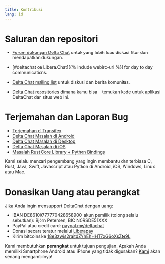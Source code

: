 ```yaml
---
title: Kontribusi
lang: id
---
```


# Saluran dan repositori

- [Forum dukungan Delta Chat](https://support.delta.chat) untuk yang lebih luas
diskusi fitur dan mendapatkan dukungan.

- [#deltachat on Libera.Chat]({% include webirc-url %}) for day to day communications.

- [Delta Chat mailing list](https://lists.codespeak.net/postorius/lists/delta.codespeak.net/) 
untuk diskusi dan berita komunitas.

- [Delta Chat repositories](https://github.com/deltachat/) dimana kamu bisa
   temukan kode untuk aplikasi DeltaChat dan situs web ini.

# Terjemahan dan Laporan Bug

- [Terjemahan di Transifex](https://www.transifex.com/delta-chat/public/)
- [Delta Chat Masalah di Android](https://github.com/deltachat/deltachat-android/issues)
- [Delta Chat Masalah di Desktop](https://github.com/deltachat/deltachat-desktop/issues)
- [Delta Chat Masalah di iOS](https://github.com/deltachat/deltachat-ios/issues)
- [Masalah Rust Core Library + Python Bindings](https://github.com/deltachat/deltachat-core-rust/issues)

Kami selalu mencari pengembang yang ingin membantu dan terbiasa
C, Rust, Java, Swift, Javascript atau Python di Android, iOS, Windows, Linux atau Mac.


# Donasikan Uang atau perangkat

Jika Anda ingin mensupport DeltaChat dengan uang:

- IBAN DE86100777770428658900, akun pemilik (tolong selalu sebutkan): Björn Petersen, BIC NORSDE51XXX
- PayPal atau credit card: [paypal.me/deltachat](https://paypal.me/deltachat/20)
- Donasi secara teratur melalui [Liberapay](https://liberapay.com/delta.chat/)
- Kirim bitcoins ke [18e3zwis2raitdZVhEhHHT7xG6oXsZte9L](bitcoin:18e3zwis2raitdZVhEhHHT7xG6oXsZte9L)

Kami membutuhkan **perangkat** untuk tujuan pengujian. Apakah Anda memiliki Smartphone Android atau iPhone yang tidak digunakan?
[Kami](imprint) akan senang mengambilnya!
